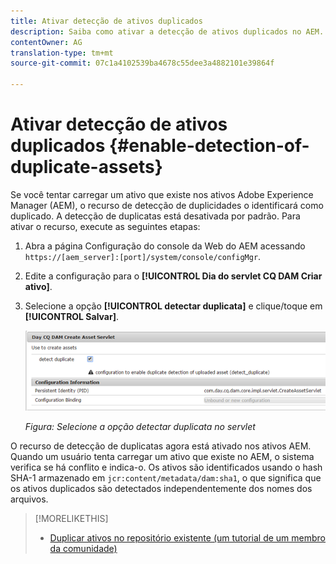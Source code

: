 ```yaml
---
title: Ativar detecção de ativos duplicados
description: Saiba como ativar a detecção de ativos duplicados no AEM.
contentOwner: AG
translation-type: tm+mt
source-git-commit: 07c1a4102539ba4678c55dee3a4882101e39864f

---
```



# Ativar detecção de ativos duplicados {#enable-detection-of-duplicate-assets}

Se você tentar carregar um ativo que existe nos ativos Adobe Experience Manager (AEM), o recurso de detecção de duplicidades o identificará como duplicado. A detecção de duplicatas está desativada por padrão. Para ativar o recurso, execute as seguintes etapas:

1. Abra a página Configuração do console da Web do AEM acessando `https://[aem_server]:[port]/system/console/configMgr`.
1. Edite a configuração para o **[!UICONTROL Dia do servlet CQ DAM Criar ativo]**.
1. Selecione a opção **[!UICONTROL detectar duplicata]** e clique/toque em **[!UICONTROL Salvar]**.

   ![Selecione a opção detectar duplicata no servlet](assets/chlimage_1-377.png)


   *Figura: Selecione a opção detectar duplicata no servlet*

O recurso de detecção de duplicatas agora está ativado nos ativos AEM. Quando um usuário tenta carregar um ativo que existe no AEM, o sistema verifica se há conflito e indica-o. Os ativos são identificados usando o hash SHA-1 armazenado em `jcr:content/metadata/dam:sha1`, o que significa que os ativos duplicados são detectados independentemente dos nomes dos arquivos.

>[!MORELIKETHIS]
>
>* [Duplicar ativos no repositório existente (um tutorial de um membro da comunidade)](https://experience-aem.blogspot.com/2019/06/aem-65-find-duplicate-assets-binaries-in-existing-repository.html)

